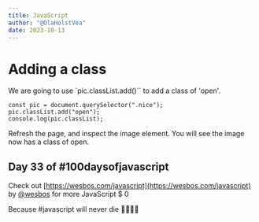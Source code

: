 ```yaml
---
title: JavaScript
author: "@OlaHolstVea"
date: 2023-10-13
---
```


# Adding a class
We are going to use `pic.classList.add()`` to add a class of 'open'.
```
const pic = document.querySelector(".nice");
pic.classList.add("open");
console.log(pic.classList);
```

Refresh the page, and inspect the image element. You will see the image now has a class of open.

## Day 33 of #100daysofjavascript

Check out [https://wesbos.com/javascript](https://wesbos.com/javascript) by
[@wesbos](https://twitter.com/wesbos)
 for more JavaScript
$ 0

Because #javascript will never die 💪🥳🏴‍☠️